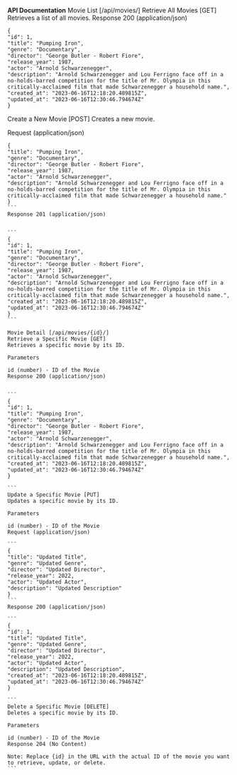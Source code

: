 **API Documentation**
Movie List [/api/movies/]
Retrieve All Movies [GET]
Retrieves a list of all movies.
Response 200 (application/json)

```
{
"id": 1,
"title": "Pumping Iron",
"genre": "Documentary",
"director": "George Butler - Robert Fiore",
"release_year": 1987,
"actor": "Arnold Schwarzenegger",
"description": "Arnold Schwarzenegger and Lou Ferrigno face off in a no-holds-barred competition for the title of Mr. Olympia in this critically-acclaimed film that made Schwarzenegger a household name.",
"created_at": "2023-06-16T12:18:20.489815Z",
"updated_at": "2023-06-16T12:30:46.794674Z"
}
```

Create a New Movie [POST]
Creates a new movie.

Request (application/json)

````
{
"title": "Pumping Iron",
"genre": "Documentary",
"director": "George Butler - Robert Fiore",
"release_year": 1987,
"actor": "Arnold Schwarzenegger",
"description": "Arnold Schwarzenegger and Lou Ferrigno face off in a no-holds-barred competition for the title of Mr. Olympia in this critically-acclaimed film that made Schwarzenegger a household name."
}
```
Response 201 (application/json)


```
{
"id": 1,
"title": "Pumping Iron",
"genre": "Documentary",
"director": "George Butler - Robert Fiore",
"release_year": 1987,
"actor": "Arnold Schwarzenegger",
"description": "Arnold Schwarzenegger and Lou Ferrigno face off in a no-holds-barred competition for the title of Mr. Olympia in this critically-acclaimed film that made Schwarzenegger a household name.",
"created_at": "2023-06-16T12:18:20.489815Z",
"updated_at": "2023-06-16T12:30:46.794674Z"
}
```

Movie Detail [/api/movies/{id}/]
Retrieve a Specific Movie [GET]
Retrieves a specific movie by its ID.

Parameters

id (number) - ID of the Movie
Response 200 (application/json)


```
{
"id": 1,
"title": "Pumping Iron",
"genre": "Documentary",
"director": "George Butler - Robert Fiore",
"release_year": 1987,
"actor": "Arnold Schwarzenegger",
"description": "Arnold Schwarzenegger and Lou Ferrigno face off in a no-holds-barred competition for the title of Mr. Olympia in this critically-acclaimed film that made Schwarzenegger a household name.",
"created_at": "2023-06-16T12:18:20.489815Z",
"updated_at": "2023-06-16T12:30:46.794674Z"
}

```
Update a Specific Movie [PUT]
Updates a specific movie by its ID.

Parameters

id (number) - ID of the Movie
Request (application/json)

```
{
"title": "Updated Title",
"genre": "Updated Genre",
"director": "Updated Director",
"release_year": 2022,
"actor": "Updated Actor",
"description": "Updated Description"
}
```
Response 200 (application/json)

```
{
"id": 1,
"title": "Updated Title",
"genre": "Updated Genre",
"director": "Updated Director",
"release_year": 2022,
"actor": "Updated Actor",
"description": "Updated Description",
"created_at": "2023-06-16T12:18:20.489815Z",
"updated_at": "2023-06-16T12:30:46.794674Z"
}

```
Delete a Specific Movie [DELETE]
Deletes a specific movie by its ID.

Parameters

id (number) - ID of the Movie
Response 204 (No Content)

Note: Replace {id} in the URL with the actual ID of the movie you want to retrieve, update, or delete.
```
````
